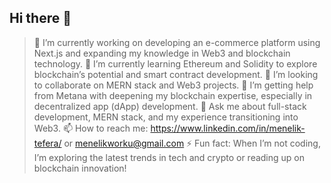 ## Hi there 👋

> 🔭 I’m currently working on developing an e-commerce platform using Next.js and expanding my knowledge in Web3 and blockchain technology.
> 🌱 I’m currently learning Ethereum and Solidity to explore blockchain’s potential and smart contract development.
> 👯 I’m looking to collaborate on MERN stack and Web3 projects.
> :rocket: I’m getting help from Metana with deepening my blockchain expertise, especially in decentralized app (dApp) development.
> 💬 Ask me about full-stack development, MERN stack, and my experience transitioning into Web3.
> 📫 How to reach me: https://www.linkedin.com/in/menelik-tefera/ or menelikworku@gmail.com
> ⚡ Fun fact: When I’m not coding, I’m exploring the latest trends in tech and crypto or reading up on blockchain innovation!
